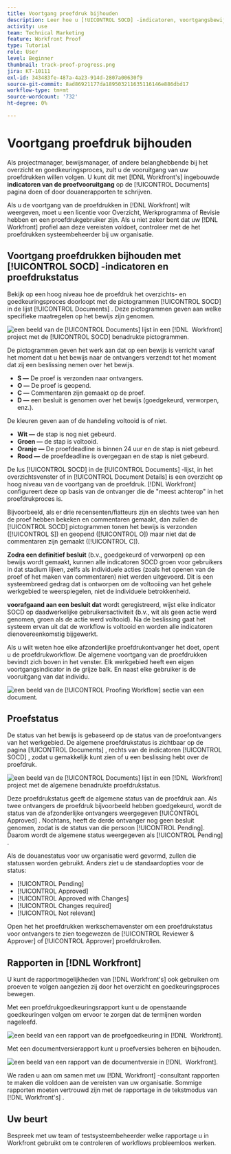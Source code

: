 ```yaml
---
title: Voortgang proefdruk bijhouden
description: Leer hoe u [!UICONTROL SOCD] -indicatoren, voortgangsbewijzen en rapporten kunt gebruiken om de voortgang van een proefdruk in  [!DNL &#x200B; Workfront] bij te houden.
activity: use
team: Technical Marketing
feature: Workfront Proof
type: Tutorial
role: User
level: Beginner
thumbnail: track-proof-progress.png
jira: KT-10111
exl-id: 343483fe-487a-4a23-914d-2807a00630f9
source-git-commit: 8ad86921177da189503211635116146e886dbd17
workflow-type: tm+mt
source-wordcount: '732'
ht-degree: 0%

---
```


# Voortgang proefdruk bijhouden

Als projectmanager, bewijsmanager, of andere belanghebbende bij het overzicht en goedkeuringsproces, zult u de vooruitgang van uw proefdrukken willen volgen. U kunt dit met [!DNL Workfront's] ingebouwde **indicatoren van de proefvooruitgang** op de [!UICONTROL Documents] pagina doen of door douanerapporten te schrijven.

Als u de voortgang van de proefdrukken in [!DNL Workfront] wilt weergeven, moet u een licentie voor Overzicht, Werkprogramma of Revisie hebben en een proefdrukgebruiker zijn. Als u niet zeker bent dat uw [!DNL Workfront] profiel aan deze vereisten voldoet, controleer met de het proefdrukken systeembeheerder bij uw organisatie.

## Voortgang proefdrukken bijhouden met [!UICONTROL SOCD] -indicatoren en proefdrukstatus

Bekijk op een hoog niveau hoe de proefdruk het overzichts- en goedkeuringsproces doorloopt met de pictogrammen [!UICONTROL SOCD] in de lijst [!UICONTROL Documents] . Deze pictogrammen geven aan welke specifieke maatregelen op het bewijs zijn genomen.

![ een beeld van de [!UICONTROL Documents] lijst in een [!DNL &#x200B; Workfront] project met de [!UICONTROL SOCD] benadrukte pictogrammen.](assets/manage-proofs-socd.png)

De pictogrammen geven het werk aan dat op een bewijs is verricht vanaf het moment dat u het bewijs naar de ontvangers verzendt tot het moment dat zij een beslissing nemen over het bewijs.

* **S —** De proef is verzonden naar ontvangers.
* **O —** De proef is geopend.
* **C —** Commentaren zijn gemaakt op de proef.
* **D —** een besluit is genomen over het bewijs (goedgekeurd, verworpen, enz.).

De kleuren geven aan of de handeling voltooid is of niet.

* **Wit —** de stap is nog niet gebeurd.
* **Groen —** de stap is voltooid.
* **Oranje —** De proefdeadline is binnen 24 uur en de stap is niet gebeurd.
* **Rood —** de proefdeadline is overgegaan en de stap is niet gebeurd.

De lus [!UICONTROL SOCD] in de [!UICONTROL Documents] -lijst, in het overzichtsvenster of in [!UICONTROL Document Details] is een overzicht op hoog niveau van de voortgang van de proefdruk. [!DNL Workfront] configureert deze op basis van de ontvanger die de &quot;meest achterop&quot; in het proefdrukproces is.

Bijvoorbeeld, als er drie recensenten/fiatteurs zijn en slechts twee van hen de proef hebben bekeken en commentaren gemaakt, dan zullen de [!UICONTROL SOCD] pictogrammen tonen het bewijs is verzonden ([!UICONTROL S]) en geopend ([!UICONTROL O]) maar niet dat de commentaren zijn gemaakt ([!UICONTROL C]).

**Zodra een definitief besluit** (b.v., goedgekeurd of verworpen) op een bewijs wordt gemaakt, kunnen alle indicatoren SOCD groen voor gebruikers in dat stadium lijken, zelfs als individuele acties (zoals het openen van de proef of het maken van commentaren) niet werden uitgevoerd. Dit is een systeembreed gedrag dat is ontworpen om de voltooiing van het gehele werkgebied te weerspiegelen, niet de individuele betrokkenheid.

**voorafgaand aan een besluit dat** wordt geregistreerd, wijst elke indicator SOCD op daadwerkelijke gebruikersactiviteit (b.v., wit als geen actie werd genomen, groen als de actie werd voltooid). Na de beslissing gaat het systeem ervan uit dat de workflow is voltooid en worden alle indicatoren dienovereenkomstig bijgewerkt.

Als u wilt weten hoe elke afzonderlijke proefdrukontvanger het doet, opent u de proefdrukworkflow. De algemene voortgang van de proefdrukken bevindt zich boven in het venster. Elk werkgebied heeft een eigen voortgangsindicator in de grijze balk.  En naast elke gebruiker is de vooruitgang van dat individu.

![ een beeld van de [!UICONTROL Proofing Workflow] sectie van een document.](assets/manage-proofs-socd-in-proofing-workflow-window.png)

## Proefstatus

De status van het bewijs is gebaseerd op de status van de proefontvangers van het werkgebied. De algemene proefdrukstatus is zichtbaar op de pagina [!UICONTROL Documents] , rechts van de indicatoren [!UICONTROL SOCD] , zodat u gemakkelijk kunt zien of u een beslissing hebt over de proefdruk.

![ een beeld van de [!UICONTROL Documents] lijst in een [!DNL &#x200B; Workfront] project met de algemene benadrukte proefdrukstatus.](assets/manage-proofs-overall-status.png)

Deze proefdrukstatus geeft de algemene status van de proefdruk aan. Als twee ontvangers de proefdruk bijvoorbeeld hebben goedgekeurd, wordt de status van de afzonderlijke ontvangers weergegeven [!UICONTROL Approved] . Nochtans, heeft de derde ontvanger nog geen besluit genomen, zodat is de status van die persoon [!UICONTROL Pending]. Daarom wordt de algemene status weergegeven als [!UICONTROL Pending] .

Als de douanestatus voor uw organisatie werd gevormd, zullen die statussen worden gebruikt. Anders ziet u de standaardopties voor de status:

* [!UICONTROL Pending]
* [!UICONTROL Approved]
* [!UICONTROL Approved with Changes]
* [!UICONTROL Changes required]
* [!UICONTROL Not relevant]

Open het het proefdrukken werkschemavenster om een proefdrukstatus voor ontvangers te zien toegewezen de [!UICONTROL Reviewer & Approver] of [!UICONTROL Approver] proefdrukrollen.

## Rapporten in [!DNL Workfront]

U kunt de rapportmogelijkheden van [!DNL Workfront's] ook gebruiken om proeven te volgen aangezien zij door het overzicht en goedkeuringsproces bewegen.

Met een proefdrukgoedkeuringsrapport kunt u de openstaande goedkeuringen volgen om ervoor te zorgen dat de termijnen worden nageleefd.

![ een beeld van een rapport van de proefgoedkeuring in [!DNL &#x200B; Workfront].](assets/proof-approval-report.png)

Met een documentversierapport kunt u proefversies beheren en bijhouden.

![ een beeld van een rapport van de documentversie in [!DNL &#x200B; Workfront].](assets/document-version-report.png)

We raden u aan om samen met uw [!DNL Workfront] -consultant rapporten te maken die voldoen aan de vereisten van uw organisatie. Sommige rapporten moeten vertrouwd zijn met de rapportage in de tekstmodus van [!DNL Workfront's] .

## Uw beurt

Bespreek met uw team of testsysteembeheerder welke rapportage u in Workfront gebruikt om te controleren of workflows probleemloos werken.

<!--
### Learn more
* Learn to create reports in [!DNL Workfront] with the Basic Report Creation course.
* View progress and status of a proof
* View activity on a proof within [!DNL Workfront]
-->
